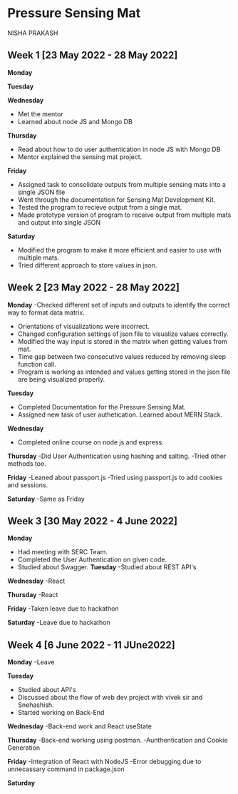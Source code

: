 # Pressure Sensing Mat
NISHA PRAKASH

## Week 1 [23 May 2022 - 28 May 2022]
**Monday**

**Tuesday**

**Wednesday**
- Met the mentor
- Learned about node JS and Mongo DB

**Thursday**
- Read about how to do user authentication in node JS with Mongo DB
- Mentor explained the sensing mat project.

**Friday**
- Assigned task to consolidate outputs from multiple sensing mats into a single JSON file
- Went through the documentation for Sensing Mat Development Kit.
- Tested the program to recieve output from a single mat.
- Made prototype version of program to receive output from multiple mats and output into single JSON

**Saturday**
- Modified the program to make it more efficient and easier to use with multiple mats.
- Tried different approach to store values in json.

## Week 2 [23 May 2022 - 28 May 2022]

**Monday**
-Checked different set of inputs and outputs to identify the correct way to format data matrix.
- Orientations of visualizations were incorrect.
- Changed configuration settings of json file to visualize values correctly.
- Modified the way input is stored in the matrix when getting values from mat.
- Time gap between two consecutive values reduced by removing sleep function call.
- Program is working as intended and values getting stored in the json file are being visualized properly.

**Tuesday**
- Completed Documentation for the Pressure Sensing Mat.
- Assigned new task of user authetication. Learned about MERN Stack.

**Wednesday**
- Completed online course on node js and express.

**Thursday**
-Did User Authentication using hashing and salting.
-Tried other methods too.

**Friday**
-Leaned about passport.js
-Tried using passport.js to add cookies and sessions.

**Saturday**
-Same as Friday


## Week 3  [30 May 2022 - 4 June 2022]
**Monday**
- Had meeting with SERC Team.
- Completed the User Authentication on given code.
- Studied about Swagger.
**Tuesday**
-Studied about REST API's

**Wednesday**
-React

**Thursday**
-React

**Friday**
-Taken leave due to hackathon

**Saturday**
-Leave due to hackathon

## Week 4  [6 June 2022 - 11 JUne2022]
**Monday**
-Leave

**Tuesday**
- Studied about API's
- Discussed about the flow of web dev project with vivek sir and Snehashish.
- Started working on Back-End

**Wednesday**
-Back-end work and React useState

**Thursday**
-Back-end working using postman.
-Aunthentication and Cookie Generation

**Friday**
-Integration of React with NodeJS
-Error debugging due to unnecassary command in package.json

**Saturday**
